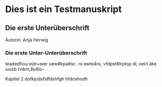# Dies ist ein Testmanuskript
## Die erste Unterüberschrift
Autorin: Anja Herwig

### Die erste Unter-Unterüberschrift

teadedfiou eütr+wer oew#kpa#sc. ro
ewte4ro, vfdpst#lrptop öl,
oeirl äke
iuozb tvlkm,8u9io-

Kapitel 2 
dofkjodsfidfdshfgh
hfdoshodh

